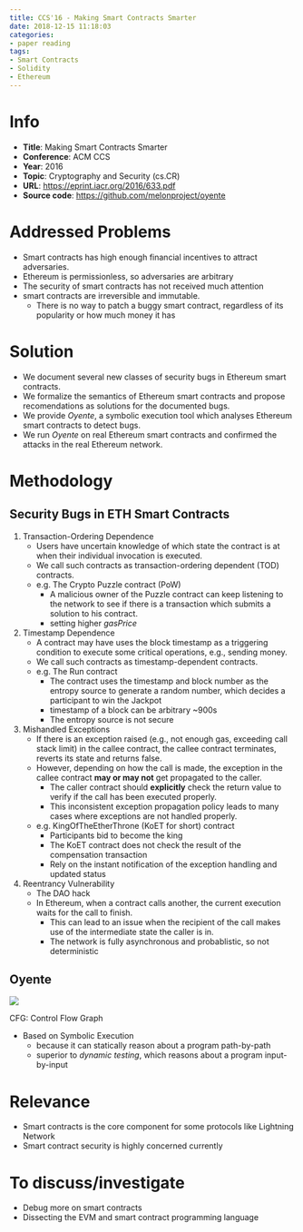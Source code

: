 ```yaml
---
title: CCS'16 - Making Smart Contracts Smarter
date: 2018-12-15 11:18:03
categories:
- paper reading
tags:
- Smart Contracts
- Solidity
- Ethereum
---
```



# Info

- **Title**: Making Smart Contracts Smarter
- **Conference**: ACM CCS
- **Year**: 2016
- **Topic**: Cryptography and Security (cs.CR)
- **URL**: https://eprint.iacr.org/2016/633.pdf
- **Source code**: https://github.com/melonproject/oyente

# Addressed Problems

- Smart contracts has high enough financial incentives to attract adversaries.
- Ethereum is permissionless, so adversaries are arbitrary
- The security of smart contracts has not received much attention
- smart contracts are irreversible and immutable. 
  - There is no way to patch a buggy smart contract, regardless of its popularity or how much money it has

# Solution

- We document several new classes of security bugs in Ethereum smart contracts.
- We formalize the semantics of Ethereum smart contracts and propose recomendations as solutions for the documented bugs.
- We provide *Oyente*, a symbolic execution tool which analyses Ethereum smart contracts to detect bugs.
- We run *Oyente* on real Ethereum smart contracts and confirmed the attacks in the real Ethereum network.

# Methodology

## Security Bugs in ETH Smart Contracts

1. Transaction-Ordering Dependence
   - Users have uncertain knowledge of which state the contract is at when their individual invocation is executed.
   - We call such contracts as transaction-ordering dependent (TOD) contracts.
   - e.g. The Crypto Puzzle contract (PoW)
     - A malicious owner of the Puzzle contract can keep listening to the network to see if there is a transaction which submits a solution to his contract.
     - setting higher *gasPrice*
2. Timestamp Dependence
   - A contract may have uses the block timestamp as a triggering condition to execute some critical operations, e.g., sending money. 
   - We call such contracts as timestamp-dependent contracts.
   - e.g. The Run contract
     - The contract uses the timestamp and block number as the entropy source to generate a random number, which decides a participant to win the Jackpot
     - timestamp of a block can be arbitrary ~900s
     - The entropy source is not secure
3. Mishandled Exceptions
   - If there is an exception raised (e.g., not enough gas, exceeding call stack limit) in the callee contract, the callee contract terminates, reverts its state and returns false.
   - However, depending on how the call is made, the exception in the callee contract **may or may not** get propagated to the caller.
     - The caller contract should **explicitly** check the return value to verify if the call has been executed properly.
     - This inconsistent exception propagation policy leads to many cases where exceptions are not handled properly.
   - e.g. KingOfTheEtherThrone (KoET for short) contract
     - Participants bid to become the king
     - The KoET contract does not check the result of the compensation transaction
     - Rely on the instant notification of the exception handling and updated status
4. Reentrancy Vulnerability
   - The DAO hack
   - In Ethereum, when a contract calls another, the current execution waits for the call to finish. 
     - This can lead to an issue when the recipient of the call makes use of the intermediate state the caller is in.
     - The network is fully asynchronous and probablistic, so not deterministic

## Oyente

![](oyente.png)

CFG: Control Flow Graph

- Based on Symbolic Execution
  - because it can statically reason about a program path-by-path
  - superior to *dynamic testing*, which reasons about a program input-by-input

# Relevance

- Smart contracts is the core component for some protocols like Lightning Network
- Smart contract security is highly concerned currently

# To discuss/investigate

- Debug more on smart contracts
- Dissecting the EVM and smart contract programming language